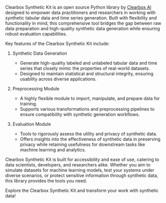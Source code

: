 Clearbox Synthetic Kit is an open source Python library by <a href="https://clearbox.ai" target="_blank" rel="noopener noreferrer">Clearbox AI</a>  designed to empower data practitioners and researchers in working with synthetic tabular data and time series generation. Built with flexibility and functionality in mind, this comprehensive tool bridges the gap between raw data preparation and high-quality synthetic data generation while ensuring robust evaluation capabilities.

Key features of the Clearbox Synthetic Kit include:

1. Synthetic Data Generation

    - Generate high-quality labeled and unlabeled tabular data and time series that closely mimic the properties of real-world datasets.
    - Designed to maintain statistical and structural integrity, ensuring usability across diverse applications.

2. Preprocessing Module

    - A highly flexible module to import, manipulate, and prepare data for training.
    - Supports various transformations and preprocessing pipelines to ensure compatibility with synthetic generation workflows.

3. Evaluation Module

    - Tools to rigorously assess the utility and privacy of synthetic data.
    - Offers insights into the effectiveness of synthetic data in preserving privacy while retaining usefulness for downstream tasks like machine learning and analytics.

Clearbox Synthetic Kit is built for accessibility and ease of use, catering to data scientists, developers, and researchers alike. Whether you aim to simulate datasets for machine learning models, test your systems under diverse scenarios, or protect sensitive information through synthetic data, this library provides the tools you need.

Explore the Clearbox Synthetic Kit and transform your work with synthetic data!
